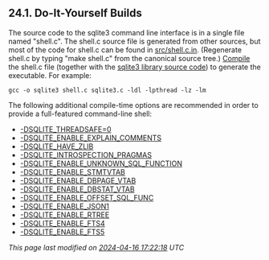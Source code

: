 ## 24\.1\.  Do\-It\-Yourself Builds



The source code to the sqlite3 command line interface is in a single
file named "shell.c". The shell.c source file is generated from other
sources, but most of the code for shell.c can be found in
[src/shell.c.in](https://sqlite.org/src/file/src/shell.c.in).
(Regenerate shell.c by typing "make shell.c" from the canonical source tree.)
[Compile](howtocompile.html) the shell.c file (together
with the [sqlite3 library source code](amalgamation.html)) to generate
the executable. For example:



```
gcc -o sqlite3 shell.c sqlite3.c -ldl -lpthread -lz -lm

```


The following additional compile\-time options are recommended in order to
provide a full\-featured command\-line shell:



* [\-DSQLITE\_THREADSAFE\=0](compile.html#threadsafe)
* [\-DSQLITE\_ENABLE\_EXPLAIN\_COMMENTS](compile.html#enable_explain_comments)
* [\-DSQLITE\_HAVE\_ZLIB](compile.html#have_zlib)
* [\-DSQLITE\_INTROSPECTION\_PRAGMAS](compile.html#introspection_pragmas)
* [\-DSQLITE\_ENABLE\_UNKNOWN\_SQL\_FUNCTION](compile.html#enable_unknown_sql_function)
* [\-DSQLITE\_ENABLE\_STMTVTAB](compile.html#enable_stmtvtab)
* [\-DSQLITE\_ENABLE\_DBPAGE\_VTAB](compile.html#enable_dbpage_vtab)
* [\-DSQLITE\_ENABLE\_DBSTAT\_VTAB](compile.html#enable_dbstat_vtab)
* [\-DSQLITE\_ENABLE\_OFFSET\_SQL\_FUNC](compile.html#enable_offset_sql_func)
* [\-DSQLITE\_ENABLE\_JSON1](compile.html#enable_json1)
* [\-DSQLITE\_ENABLE\_RTREE](compile.html#enable_rtree)
* [\-DSQLITE\_ENABLE\_FTS4](compile.html#enable_fts4)
* [\-DSQLITE\_ENABLE\_FTS5](compile.html#enable_fts5)


*This page last modified on [2024\-04\-16 17:22:18](https://sqlite.org/docsrc/honeypot) UTC* 


